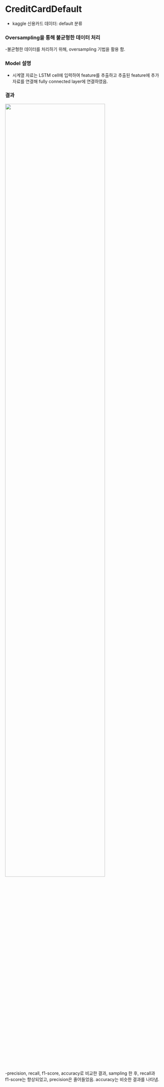 # CreditCardDefault

- kaggle 신용카드 데이터: default 분류

### Oversampling을 통해 불균형한 데이터 처리
-불균형한 데이터를 처리하기 위해, oversampling 기법을 활용 함.

### Model 설명
- 시계열 자료는 LSTM cell에 입력하여 feature를 추출하고 추출된 feature에 추가 자료를 연결해 fully connected layer에 연결하였음.

### 결과
<img src = "https://user-images.githubusercontent.com/68679247/102864221-18a20380-4477-11eb-9642-e4ddf0fc5d9f.PNG" width = "80%">
<br>
-precision, recall, f1-score, accuracy로 비교한 결과, sampling 한 후, recall과 f1-score는 향상되었고, precision은 줄어들었음. accuracy는 비슷한 결과를 나타냄.
